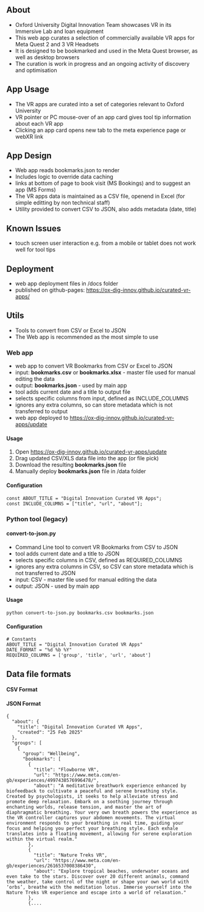 ## About
- Oxford University Digital Innovation Team showcases VR in its Immersive Lab and loan equipment
- This web app curates a selection of commercially available VR apps for Meta Quest 2 and 3 VR Headsets
- It is designed to be bookmarked and used in the Meta Quest browser, as well as desktop browsers
- The curation is work in progress and an ongoing activity of discovery and optimisation

## App Usage
- The VR apps are curated into a set of categories relevant to Oxford University
- VR pointer or PC mouse-over of an app card gives tool tip information about each VR app
- Clicking an app card opens new tab to the meta experience page or webXR link

## App Design
- Web app reads bookmarks.json to render
- Includes logic to override data caching
- links at bottom of page to book visit (MS Bookings) and to suggest an app (MS Forms)
- The VR apps data is maintained as a CSV file, openend in Excel (for simple editting by non technical staff)
- Utility provided to convert CSV to JSON, also adds metadata (date, title)

## Known Issues
- touch screen user interaction e.g. from a mobile or tablet does not work well for tool tips  

## Deployment
- web app deployment files in /docs folder
- published on github-pages: https://ox-dig-innov.github.io/curated-vr-apps/

## Utils
- Tools to convert from CSV or Excel to JSON
- The Web app is recommended as the most simple to use

### Web app
- web app to convert VR Bookmarks from CSV or Excel to JSON
- input: **bookmarks.csv** or **bookmarks.xlsx** - master file used for manual editing the data
- output: **bookmarks.json** - used by main app
- tool adds current date and a title to output file
- selects specific columns from input, defined as INCLUDE_COLUMNS
- ignores any extra columns, so can store metadata which is not transferred to output
- web app deployed to https://ox-dig-innov.github.io/curated-vr-apps/update


#### Usage
1. Open https://ox-dig-innov.github.io/curated-vr-apps/update
2. Drag updated CSV/XLS data file into the app (or file pick)
3. Download the resulting **bookmarks.json** file
4. Manually deploy **bookmarks.json** file in /data folder


#### Configuration
```
const ABOUT_TITLE = "Digital Innovation Curated VR Apps";
const INCLUDE_COLUMNS = ["title", "url", "about"];

```



### Python tool (legacy)
#### convert-to-json.py
- Command Line tool to convert VR Bookmarks from CSV to JSON
- tool adds current date and a title to JSON
- selects specific columns in CSV, defined as REQUIRED_COLUMNS
- ignores any extra columns in CSV, so CSV can store metadata which is not transferred to JSON
- input: CSV - master file used for manual editing the data
- output: JSON - used by main app

#### Usage
`python convert-to-json.py bookmarks.csv bookmarks.json`

#### Configuration
```
# Constants
ABOUT_TITLE = "Digital Innovation Curated VR Apps"
DATE_FORMAT = "%d %b %Y"
REQUIRED_COLUMNS = ['group', 'title', 'url', 'about']
```


## Data file formats

#### CSV Format



#### JSON Format
```
{
  "about": {
    "title": "Digital Innovation Curated VR Apps",
    "created": "25 Feb 2025"
  },
  "groups": [
    {
      "group": "Wellbeing",
      "bookmarks": [
        {
          "title": "Flowborne VR",
          "url": "https://www.meta.com/en-gb/experiences/4997438576996478/",
          "about": "A meditative breathwork experience enhanced by biofeedback to cultivate a peaceful and serene breathing style. Created by psychologists, it seeks to help alleviate stress and promote deep relaxation. Embark on a soothing journey through enchanting worlds, release tension, and master the art of diaphragmatic breathing. Your very own breath powers the experience as the VR controller captures your abdomen movements. The virtual environment responds to your breathing in real time, guiding your focus and helping you perfect your breathing style. Each exhale translates into a floating movement, allowing for serene exploration within the virtual realm."
        },
        {
          "title": "Nature Treks VR",
          "url": "https://www.meta.com/en-gb/experiences/2616537008386430",
          "about": "Explore tropical beaches, underwater oceans and even take to the stars. Discover over 20 different animals, command the weather, take control of the night or shape your own world with ‘orbs’, breathe with the meditation lotus. Immerse yourself into the Nature Treks VR experience and escape into a world of relaxation."
        },
        {....
```

